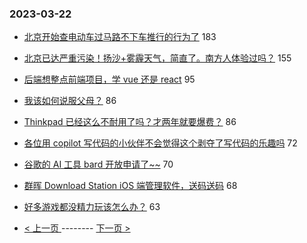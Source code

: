 ### 2023-03-22 
- [北京开始查电动车过马路不下车推行的行为了](https://www.v2ex.com/t/926079) 183
- [北京已达严重污染！扬沙+雾霾天气，简直了。南方人体验过吗？](https://www.v2ex.com/t/926060) 155
- [后端想整点前端项目，学 vue 还是 react](https://www.v2ex.com/t/926133) 95
- [我该如何说服父母？](https://www.v2ex.com/t/926011) 86
- [Thinkpad 已经这么不耐用了吗？才两年就要爆费？](https://www.v2ex.com/t/926050) 86
- [各位用 copilot 写代码的小伙伴不会觉得这个剥夺了写代码的乐趣吗](https://www.v2ex.com/t/926065) 72
- [谷歌的 AI 工具 bard 开放申请了~~](https://www.v2ex.com/t/926020) 70
- [群晖 Download Station iOS 端管理软件，送码送码](https://www.v2ex.com/t/926004) 68
- [好多游戏都没精力玩该怎么办？](https://www.v2ex.com/t/926066) 63 

- [ < 上一页 ](https://github.com/able8/v2ex-hot-record/blob/master/2023-03-21.md) -------- [ 下一页 > ](https://github.com/able8/v2ex-hot-record/blob/master/2023-03-23.md)